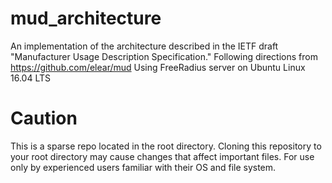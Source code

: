 # mud_architecture
An implementation of the architecture described in the IETF draft "Manufacturer Usage Description Specification."
Following directions from https://github.com/elear/mud
Using FreeRadius server on Ubuntu Linux 16.04 LTS

# Caution
This is a sparse repo located in the root directory. Cloning this repository to your root directory 
may cause changes that affect important files. For use only by experienced users familiar with their OS and 
file system.

